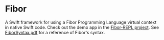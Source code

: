 # Fibor
A Swift framework for using a Fibor Programming Language virtual context in native Swift code. Check out the demo app in the [Fibor-REPL project](https://github.com/Tristan67/Fibor-REPL). See [FiborSyntax.pdf](https://github.com/Tristan67/Fibor/FiborSyntax.pdf) for a reference of Fibor's syntax. 
